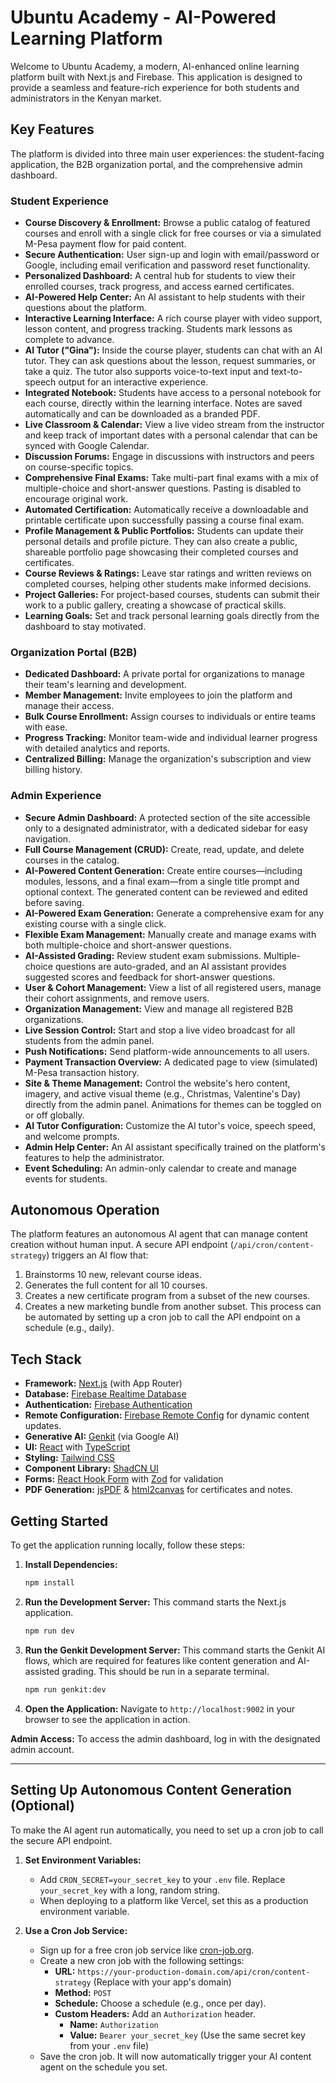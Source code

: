 
# Ubuntu Academy - AI-Powered Learning Platform

Welcome to Ubuntu Academy, a modern, AI-enhanced online learning platform built with Next.js and Firebase. This application is designed to provide a seamless and feature-rich experience for both students and administrators in the Kenyan market.

## Key Features

The platform is divided into three main user experiences: the student-facing application, the B2B organization portal, and the comprehensive admin dashboard.

### Student Experience
- **Course Discovery & Enrollment:** Browse a public catalog of featured courses and enroll with a single click for free courses or via a simulated M-Pesa payment flow for paid content.
- **Secure Authentication:** User sign-up and login with email/password or Google, including email verification and password reset functionality.
- **Personalized Dashboard:** A central hub for students to view their enrolled courses, track progress, and access earned certificates.
- **AI-Powered Help Center:** An AI assistant to help students with their questions about the platform.
- **Interactive Learning Interface:** A rich course player with video support, lesson content, and progress tracking. Students mark lessons as complete to advance.
- **AI Tutor ("Gina"):** Inside the course player, students can chat with an AI tutor. They can ask questions about the lesson, request summaries, or take a quiz. The tutor also supports voice-to-text input and text-to-speech output for an interactive experience.
- **Integrated Notebook:** Students have access to a personal notebook for each course, directly within the learning interface. Notes are saved automatically and can be downloaded as a branded PDF.
- **Live Classroom & Calendar:** View a live video stream from the instructor and keep track of important dates with a personal calendar that can be synced with Google Calendar.
- **Discussion Forums:** Engage in discussions with instructors and peers on course-specific topics.
- **Comprehensive Final Exams:** Take multi-part final exams with a mix of multiple-choice and short-answer questions. Pasting is disabled to encourage original work.
- **Automated Certification:** Automatically receive a downloadable and printable certificate upon successfully passing a course final exam.
- **Profile Management & Public Portfolios:** Students can update their personal details and profile picture. They can also create a public, shareable portfolio page showcasing their completed courses and certificates.
- **Course Reviews & Ratings:** Leave star ratings and written reviews on completed courses, helping other students make informed decisions.
- **Project Galleries:** For project-based courses, students can submit their work to a public gallery, creating a showcase of practical skills.
- **Learning Goals:** Set and track personal learning goals directly from the dashboard to stay motivated.

### Organization Portal (B2B)
- **Dedicated Dashboard:** A private portal for organizations to manage their team's learning and development.
- **Member Management:** Invite employees to join the platform and manage their access.
- **Bulk Course Enrollment:** Assign courses to individuals or entire teams with ease.
- **Progress Tracking:** Monitor team-wide and individual learner progress with detailed analytics and reports.
- **Centralized Billing:** Manage the organization's subscription and view billing history.

### Admin Experience
- **Secure Admin Dashboard:** A protected section of the site accessible only to a designated administrator, with a dedicated sidebar for easy navigation.
- **Full Course Management (CRUD):** Create, read, update, and delete courses in the catalog.
- **AI-Powered Content Generation:** Create entire courses—including modules, lessons, and a final exam—from a single title prompt and optional context. The generated content can be reviewed and edited before saving.
- **AI-Powered Exam Generation:** Generate a comprehensive exam for any existing course with a single click.
- **Flexible Exam Management:** Manually create and manage exams with both multiple-choice and short-answer questions.
- **AI-Assisted Grading:** Review student exam submissions. Multiple-choice questions are auto-graded, and an AI assistant provides suggested scores and feedback for short-answer questions.
- **User & Cohort Management:** View a list of all registered users, manage their cohort assignments, and remove users.
- **Organization Management:** View and manage all registered B2B organizations.
- **Live Session Control:** Start and stop a live video broadcast for all students from the admin panel.
- **Push Notifications:** Send platform-wide announcements to all users.
- **Payment Transaction Overview:** A dedicated page to view (simulated) M-Pesa transaction history.
- **Site & Theme Management:** Control the website's hero content, imagery, and active visual theme (e.g., Christmas, Valentine's Day) directly from the admin panel. Animations for themes can be toggled on or off globally.
- **AI Tutor Configuration:** Customize the AI tutor's voice, speech speed, and welcome prompts.
- **Admin Help Center:** An AI assistant specifically trained on the platform's features to help the administrator.
- **Event Scheduling:** An admin-only calendar to create and manage events for students.

## Autonomous Operation

The platform features an autonomous AI agent that can manage content creation without human input. A secure API endpoint (`/api/cron/content-strategy`) triggers an AI flow that:
1.  Brainstorms 10 new, relevant course ideas.
2.  Generates the full content for all 10 courses.
3.  Creates a new certificate program from a subset of the new courses.
4.  Creates a new marketing bundle from another subset.
This process can be automated by setting up a cron job to call the API endpoint on a schedule (e.g., daily).

## Tech Stack

- **Framework:** [Next.js](https://nextjs.org/) (with App Router)
- **Database:** [Firebase Realtime Database](https://firebase.google.com/products/realtime-database)
- **Authentication:** [Firebase Authentication](https://firebase.google.com/products/auth)
- **Remote Configuration:** [Firebase Remote Config](https://firebase.google.com/products/remote-config) for dynamic content updates.
- **Generative AI:** [Genkit](https://firebase.google.com/docs/genkit) (via Google AI)
- **UI:** [React](https://react.dev/) with [TypeScript](https://www.typescriptlang.org/)
- **Styling:** [Tailwind CSS](https://tailwindcss.com/)
- **Component Library:** [ShadCN UI](https://ui.shadcn.com/)
- **Forms:** [React Hook Form](https://react-hook-form.com/) with [Zod](https://zod.dev/) for validation
- **PDF Generation:** [jsPDF](https://github.com/parallax/jsPDF) & [html2canvas](https://html2canvas.hertzen.com/) for certificates and notes.

## Getting Started

To get the application running locally, follow these steps:

1.  **Install Dependencies:**
    ```bash
    npm install
    ```

2.  **Run the Development Server:**
    This command starts the Next.js application.
    ```bash
    npm run dev
    ```

3.  **Run the Genkit Development Server:**
    This command starts the Genkit AI flows, which are required for features like content generation and AI-assisted grading. This should be run in a separate terminal.
    ```bash
    npm run genkit:dev
    ```

4.  **Open the Application:**
    Navigate to `http://localhost:9002` in your browser to see the application in action.

**Admin Access:** To access the admin dashboard, log in with the designated admin account.

---
## Setting Up Autonomous Content Generation (Optional)

To make the AI agent run automatically, you need to set up a cron job to call the secure API endpoint.

1.  **Set Environment Variables:**
    -   Add `CRON_SECRET=your_secret_key` to your `.env` file. Replace `your_secret_key` with a long, random string.
    -   When deploying to a platform like Vercel, set this as a production environment variable.

2.  **Use a Cron Job Service:**
    -   Sign up for a free cron job service like [cron-job.org](https://cron-job.org/).
    -   Create a new cron job with the following settings:
        -   **URL:** `https://your-production-domain.com/api/cron/content-strategy` (Replace with your app's domain)
        -   **Method:** `POST`
        -   **Schedule:** Choose a schedule (e.g., once per day).
        -   **Custom Headers:** Add an `Authorization` header.
            -   **Name:** `Authorization`
            -   **Value:** `Bearer your_secret_key` (Use the same secret key from your `.env` file)
    -   Save the cron job. It will now automatically trigger your AI content agent on the schedule you set.
